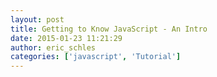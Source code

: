 ```yaml
---
layout: post
title: Getting to Know JavaScript - An Intro
date: 2015-01-23 11:21:29
author: eric_schles
categories: ['javascript', 'Tutorial']
---
```


